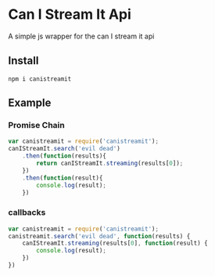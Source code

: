 Can I Stream It Api
===================

A simple js wrapper for the can I stream it api

## Install 

```
npm i canistreamit
```

## Example

### Promise Chain
```js
var canistreamit = require('canistreamit');
canIStreamIt.search('evil dead')
	.then(function(results){
		return canIStreamIt.streaming(results[0]);
	})
	.then(function(result){
		console.log(result);
	})
```

### callbacks
```js
var canistreamit = require('canistreamit');
canistreamit.search('evil dead', function(results) {
	canIStreamIt.streaming(results[0], function(result) {
		console.log(result);
	})
})
```